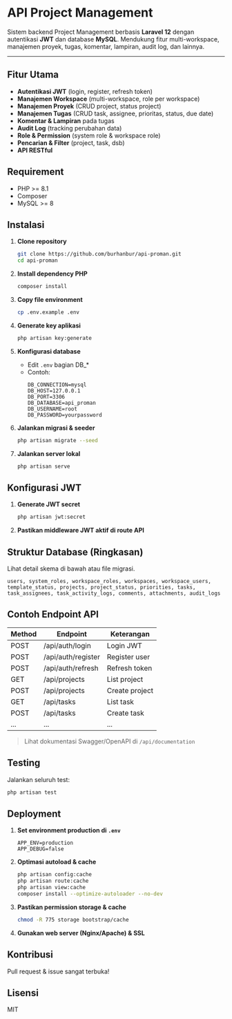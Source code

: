 
# API Project Management

Sistem backend Project Management berbasis **Laravel 12** dengan autentikasi **JWT** dan database **MySQL**. Mendukung fitur multi-workspace, manajemen proyek, tugas, komentar, lampiran, audit log, dan lainnya.

---

## Fitur Utama

- **Autentikasi JWT** (login, register, refresh token)
- **Manajemen Workspace** (multi-workspace, role per workspace)
- **Manajemen Proyek** (CRUD project, status project)
- **Manajemen Tugas** (CRUD task, assignee, prioritas, status, due date)
- **Komentar & Lampiran** pada tugas
- **Audit Log** (tracking perubahan data)
- **Role & Permission** (system role & workspace role)
- **Pencarian & Filter** (project, task, dsb)
- **API RESTful**

## Requirement

- PHP >= 8.1
- Composer
- MySQL >= 8

## Instalasi

1. **Clone repository**
   ```bash
   git clone https://github.com/burhanbur/api-proman.git
   cd api-proman
   ```

2. **Install dependency PHP**
   ```bash
   composer install
   ```

3. **Copy file environment**
   ```bash
   cp .env.example .env
   ```

4. **Generate key aplikasi**
   ```bash
   php artisan key:generate
   ```

5. **Konfigurasi database**
   - Edit `.env` bagian DB_*
   - Contoh:
     ```env
     DB_CONNECTION=mysql
     DB_HOST=127.0.0.1
     DB_PORT=3306
     DB_DATABASE=api_proman
     DB_USERNAME=root
     DB_PASSWORD=yourpassword
     ```

6. **Jalankan migrasi & seeder**
   ```bash
   php artisan migrate --seed
   ```

7. **Jalankan server lokal**
   ```bash
   php artisan serve
   ```

## Konfigurasi JWT

1. **Generate JWT secret**
   ```bash
   php artisan jwt:secret
   ```
2. **Pastikan middleware JWT aktif di route API**

## Struktur Database (Ringkasan)

Lihat detail skema di bawah atau file migrasi.

```text
users, system_roles, workspace_roles, workspaces, workspace_users, template_status, projects, project_status, priorities, tasks, task_assignees, task_activity_logs, comments, attachments, audit_logs
```

## Contoh Endpoint API

| Method | Endpoint                | Keterangan                |
|--------|-------------------------|---------------------------|
| POST   | /api/auth/login         | Login JWT                 |
| POST   | /api/auth/register      | Register user             |
| POST   | /api/auth/refresh       | Refresh token             |
| GET    | /api/projects           | List project              |
| POST   | /api/projects           | Create project            |
| GET    | /api/tasks              | List task                 |
| POST   | /api/tasks              | Create task               |
| ...    | ...                     | ...                       |

> Lihat dokumentasi Swagger/OpenAPI di `/api/documentation`

## Testing

Jalankan seluruh test:
```bash
php artisan test
```

## Deployment

1. **Set environment production di `.env`**
   ```env
   APP_ENV=production
   APP_DEBUG=false
   ```
2. **Optimasi autoload & cache**
   ```bash
   php artisan config:cache
   php artisan route:cache
   php artisan view:cache
   composer install --optimize-autoloader --no-dev
   ```
3. **Pastikan permission storage & cache**
   ```bash
   chmod -R 775 storage bootstrap/cache
   ```
4. **Gunakan web server (Nginx/Apache) & SSL**

## Kontribusi

Pull request & issue sangat terbuka!

## Lisensi

MIT